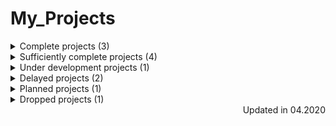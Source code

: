 # My_Projects

<details>
    <summary>Complete projects (3)</summary>

* [angular-tour-of-heroes](https://github.com/EskalonaD/angular-tour-of-heroes);
  * Year: 2019;
  * Ovewrview: tutorial app from [angular.io](https://angular.io).
  * Technologies: Angular2;

* [RandomQuoteMachine](https://github.com/EskalonaD/RandomQuoteMachine);
    * Year: 2019;
    * Overview: simple application that get random quote on buttom click and can post it to twitter.
    * Technologies: Javascript, HTML;

* [Tribute-Page](https://github.com/EskalonaD/Tribute-Page);
  * Year: 2019;
  * Overview: simple markup test from [freecodecamp](https://freecodecamp.org).
  * Technologies: Fluid Layout, HTML, CSS;
</details>

<details>
    <summary>Sufficiently complete projects (4)</summary>

* [ticket-sales-company website](https://github.com/EskalonaD/ticket-sales-company-website);
    * Year: 2019;
    * Overview: Single-page site for travel company;
    * Technologies: Work in group (4 people), Single Page Application, Angular2, Typescript, HTML, CSS;
    * Reason: .

* [Knowledge Assessment System](https://github.com/EskalonaD/knowledge-assessment-system);
    * Year: 2019;
    * Overview: Single-page site used to store tests, allow users pass it and store the results;
    * Technologies: Single Page Aplication, ReactJS, Redux, Reselect, Webpack, SCSS, HTML;
    * Reason: .

* [Adaptive Markup](https://github.com/EskalonaD/homework-markup);
    * Year: 2019;
    * Overview: markup for start page of book-selling website;
    * Technologies: Adaptive Layout, HTML, CSS;
    * Reason: .

* [Landing Markup](https://github.com/EskalonaD/first-psd-into-html-file);
  * Year: 2019;
  * Overview: mark-up for mobile landing page;
  * Technologies: HTML, CSS;
  * Reason: 320px view is completed. Because of wrong decisions while thinking
  of architecture and use float markup at the start it would cost me maybe more time to complete it than make it from the scratch. However I learned a lot from this project.
</details>

<details>
    <summary>Under development projects (1)</summary>

* [Guessing-game-for-mentoring](https://github.com/EskalonaD/Guessing-game-for-mentoring);
  * Overview: Education project. Simulation of users conversation. One user apuzzle number, second try to guess it. Student learn how to create application from scratch to end while copying this application.
  * Technologies: Angular2, RxJs, GitHub pages deployment.
</details>

<details>
  <summary>Delayed projects (2)</summary>

* [WhatToDo](https://github.com/EskalonaD/WhatToDo);
  * Overview: Task-management project for multiple users, that collect different time marked tasks and automatically create a list of tasks for particular day;
  * Technologies: Single Page Application, Angular2;
  * Reason: I had to delay it in favor of application for my student.

* [backend for WhatToDo](https://github.com/EskalonaD/WTD-backend);
  * Overview: ;
  * Technologies: ;
  * Reason: ;
</details>

<details>
  <summary>Planned projects (1)</summary>

* [Angular training playground](https://github.com/EskalonaD/Angular_training_playground);
  * Overview: Sets of component/mini-applications created to learn/save concepts of Angular.

</details>

<details>
  <summary>Dropped projects (1)</summary>

* [SurveyForm](https://github.com/EskalonaD/SurveyForm);
  * Year: 2019;
  * Overview: simple form mark-up test from [freecodecamp](https://freecodecamp.org);
  * Reason: I dropped project because of the lack of time, after I could resume - it became too challengless to continue.
</details>

<div align="right">Updated in 04.2020</div>
